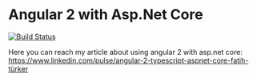 # Angular 2 with Asp.Net Core
[![Build Status](https://travis-ci.org/fatihturker/Angular2WithAspNetCore.svg?branch=master)](https://travis-ci.org/fatihturker/Angular2WithAspNetCore)

Here you can reach my article about using angular 2 with asp.net core:
https://www.linkedin.com/pulse/angular-2-typescript-aspnet-core-fatih-türker
